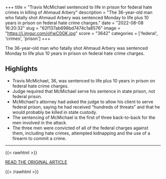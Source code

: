 +++
title = "Travis McMichael sentenced to life in prison for federal hate crimes in killing of Ahmaud Arbery"
description = "The 36-year-old man who fatally shot Ahmaud Arbery was sentenced Monday to life plus 10 years in prison on federal hate crime charges."
date = "2022-08-08 16:20:32"
slug = "62f137ab698bd7474c1a8576"
image = "https://i.imgur.com/oYwC0GK.jpg"
score = "3642"
categories = ['federal', 'crimes', 'prison']
+++

The 36-year-old man who fatally shot Ahmaud Arbery was sentenced Monday to life plus 10 years in prison on federal hate crime charges.

## Highlights

- Travis McMichael, 36, was sentenced to life plus 10 years in prison on federal hate crime charges.
- Judge required that McMichael serve his sentence in state prison, not federal prison.
- McMichael's attorney had asked the judge to allow his client to serve federal prison, saying he had received “hundreds of threats” and that he would probably be killed in state custody.
- The sentencing of McMichael is the first of three back-to-back for the men involved in the attack.
- The three men were convicted of all of the federal charges against them, including hate crimes, attempted kidnapping and the use of a firearm to commit a crime.

---

{{< rawhtml >}}
  <p class="article-category">
    <a target="_blank" href="https://www.nbcnews.com/news/us-news/travis-mcmichael-sentenced-life-prison-federal-hate-crimes-killing-ahm-rcna41566">READ THE ORIGINAL ARTICLE</a>
  </p>
{{< /rawhtml >}}
